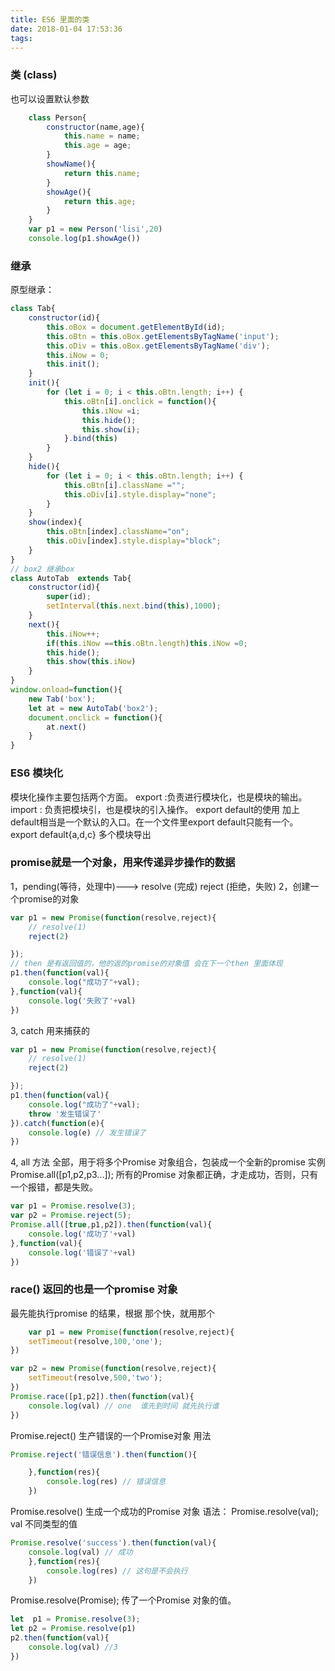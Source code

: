 ```yaml
---
title: ES6 里面的类
date: 2018-01-04 17:53:36
tags:
---
```


### 类 (class)
 也可以设置默认参数
```javascript
    class Person{
        constructor(name,age){
            this.name = name;
            this.age = age;
        }
        showName(){
            return this.name;
        }
        showAge(){
            return this.age;
        }
    }
    var p1 = new Person('lisi',20)
    console.log(p1.showAge())
```
### 继承 
原型继承：
```javascript
class Tab{
    constructor(id){
        this.oBox = document.getElementById(id);
        this.oBtn = this.oBox.getElementsByTagName('input');
        this.oDiv = this.oBox.getElementsByTagName('div');
        this.iNow = 0;
        this.init();
    }
    init(){
        for (let i = 0; i < this.oBtn.length; i++) {
            this.oBtn[i].onclick = function(){
                this.iNow =i;
                this.hide();
                this.show(i);
            }.bind(this)
        }
    }
    hide(){
        for (let i = 0; i < this.oBtn.length; i++) {
            this.oBtn[i].className ="";
            this.oDiv[i].style.display="none";
        }
    }
    show(index){
        this.oBtn[index].className="on";
        this.oDiv[index].style.display="block";
    }
}
// box2 继承box
class AutoTab  extends Tab{
    constructor(id){
        super(id);
        setInterval(this.next.bind(this),1000);
    }
    next(){
        this.iNow++;
        if(this.iNow ==this.oBtn.length)this.iNow =0;
        this.hide();
        this.show(this.iNow)
    }
}
window.onload=function(){
    new Tab('box');
    let at = new AutoTab('box2');
    document.onclick = function(){
        at.next()
    }
}

```

### ES6 模块化
模块化操作主要包括两个方面。
export :负责进行模块化，也是模块的输出。
import : 负责把模块引，也是模块的引入操作。
export default的使用
加上default相当是一个默认的入口。在一个文件里export default只能有一个。
export default{a,d,c} 多个模块导出


### promise就是一个对象，用来传递异步操作的数据
1，pending(等待，处理中)---> resolve (完成)
                        reject (拒绝，失败)
2，创建一个promise的对象
```javascript
var p1 = new Promise(function(resolve,reject){
    // resolve(1)
    reject(2)

});
// then 是有返回值的，他的返的promise的对象值 会在下一个then 里面体现
p1.then(function(val){
    console.log("成功了"+val);
},function(val){
    console.log('失败了'+val)
})
``` 
3, catch  用来捕获的
```javascript
var p1 = new Promise(function(resolve,reject){
    // resolve(1)
    reject(2)

});
p1.then(function(val){
    console.log("成功了"+val);
    throw '发生错误了'
}).catch(function(e){
    console.log(e) // 发生错误了
})
```

4, all 方法 全部，用于将多个Promise 对象组合，包装成一个全新的promise 实例
Promise.all([p1,p2,p3...]); 所有的Promise 对象都正确，才走成功，否则，只有一个报错，都是失败。

```javascript
var p1 = Promise.resolve(3);
var p2 = Promise.reject(5);
Promise.all([true,p1,p2]).then(function(val){
    console.log('成功了'+val)
},function(val){
    console.log('错误了'+val)
})
```

### race() 返回的也是一个promise 对象  
最先能执行promise 的结果，根据 那个快，就用那个
```javascript
    var p1 = new Promise(function(resolve,reject){
    setTimeout(resolve,100,'one');
})

var p2 = new Promise(function(resolve,reject){
    setTimeout(resolve,500,'two');
})
Promise.race([p1,p2]).then(function(val){
    console.log(val) // one  谁先到时间 就先执行谁
})
```
Promise.reject() 生产错误的一个Promise对象
用法
```javascript
Promise.reject('错误信息').then(function(){

    },function(res){
        console.log(res) // 错误信息
    })

```
Promise.resolve() 生成一个成功的Promise 对象
语法： Promise.resolve(val); val 不同类型的值
```javascript
Promise.resolve('success').then(function(val){
    console.log(val) // 成功
    },function(res){
        console.log(res) // 这句是不会执行
    })
```
Promise.resolve(Promise); 传了一个Promise 对象的值。
```javascript
let  p1 = Promise.resolve(3);
let p2 = Promise.resolve(p1)
p2.then(function(val){
    console.log(val) //3
})

```



